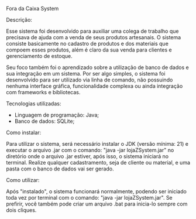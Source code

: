 Fora da Caixa System

Descrição:

Esse sistema foi desenvolvido para auxiliar uma colega de trabalho que precisava de ajuda com a venda de seus produtos artesanais. O sistema consiste basicamente no cadastro de produtos e dos materiais que compoem esses produtos, além é claro da sua
venda para clientes e gerenciamento de estoque.

Seu foco também foi o aprendizado sobre a utilização de banco de dados e sua integração em um sistema. Por ser algo simples, o sistema foi desenvolvido para ser utilizado via linha de comando, não possuindo nenhuma interface gráfica, funcionalidade complexa ou ainda integração com frameworks e bibliotecas.

Tecnologias utilizadas:

- Linguagem de programação: Java;
- Banco de dados: SQLite;

Como instalar:

Para utilizar o sistema, será necessário instalar o JDK (versão mínima: 21) e executar o arquivo .jar com o comando: "java -jar lojaZSystem.jar" no diretório onde o arquivo .jar estiver, após isso, o sistema iniciará no terminal. Realize qualquer
cadastramento, seja de cliente ou material, e uma pasta com o banco de dados vai ser gerado.

Como utilizar:

Após "instalado", o sistema funcionará normalmente, podendo ser iniciado toda vez por terminal com o comando: "java -jar lojaZSystem.jar". Se prefirir, você também pode criar um arquivo .bat para inicia-lo sempre com dois cliques.
